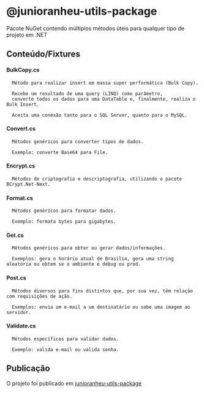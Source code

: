 
# @junioranheu-utils-package

Pacote NuGet contendo múltiplos métodos úteis para qualquer tipo de projeto em .NET
## Conteúdo/Fixtures

#### BulkCopy.cs

```
  Método para realizar insert em massa super performática (Bulk Copy).

  Recebe um resultado de uma query (LINQ) como parâmetro, 
  converte todos os dados para uma DataTable e, finalmente, realiza o Bulk Insert.

  Aceita uma conexão tanto para o SQL Server, quanto para o MySQL.
```

#### Convert.cs

```
  Métodos genéricos para converter tipos de dados. 
  
  Exemplo: converte Base64 para File.
```

#### Encrypt.cs

```
  Métodos de criptografia e descriptografia, utilizando o pacote BCrypt.Net-Next.
```

#### Format.cs

```
  Métodos genéricos para formatar dados. 
  
  Exemplo: formata bytes para gigabytes.
```

#### Get.cs

```
  Métodos genéricos para obter ou gerar dados/informações. 
  
  Exemplos: gera o horário atual de Brasilia, gera uma string aleatória ou obtem se o ambiente é debug ou prod.
```

#### Post.cs

```
  Métodos diversos para fins distintos que, por sua vez, têm relação com requisições de ação. 
  
  Exemplos: envia um e-mail a um destinatário ou sobe uma imagem ao servidor.
```

#### Validate.cs

```
  Métodos específicos para validar dados. 
  
  Exemplo: valida e-mail ou valida senha.
```
## Publicação
O projeto foi publicado em [junioranheu-utils-package](https://www.nuget.org/packages/junioranheu-utils-package/1.0.0)
